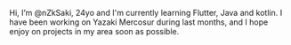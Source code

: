 Hi, I’m @nZkSaki, 24yo and I'm currently learning 
Flutter, Java and kotlin. I have been working on
Yazaki Mercosur during last months, and I hope enjoy
on projects in my area soon as possible. 

<!---
nZkSaki/nZkSaki is a ✨ special ✨ repository because its `README.md` (this file) appears on your GitHub profile.
You can click the Preview link to take a look at your changes.
--->
